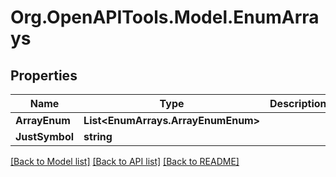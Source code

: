 # Org.OpenAPITools.Model.EnumArrays

## Properties

Name | Type | Description | Notes
------------ | ------------- | ------------- | -------------
**ArrayEnum** | **List&lt;EnumArrays.ArrayEnumEnum&gt;** |  | [optional] 
**JustSymbol** | **string** |  | [optional] 

[[Back to Model list]](../../README.md#documentation-for-models) [[Back to API list]](../../README.md#documentation-for-api-endpoints) [[Back to README]](../../README.md)

